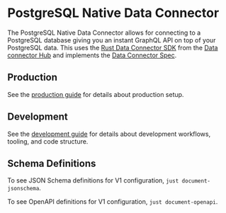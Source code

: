 # PostgreSQL Native Data Connector

The PostgreSQL Native Data Connector allows for connecting to a PostgreSQL database giving you an instant GraphQL API on top of your PostgreSQL data.
This uses the [Rust Data Connector SDK](https://github.com/hasura/ndc-hub#rusk-sdk) from the [Data connector Hub](https://github.com/hasura/ndc-hub) and implements the [Data Connector Spec](https://github.com/hasura/ndc-spec).

## Production

See the [production guide](./docs/production.md) for details about production setup.

## Development

See the [development guide](./docs/development.md) for details about development workflows, tooling, and code structure.

## Schema Definitions

To see JSON Schema definitions for V1 configuration, `just document-jsonschema`.

To see OpenAPI definitions for V1 configuration, `just document-openapi`.
